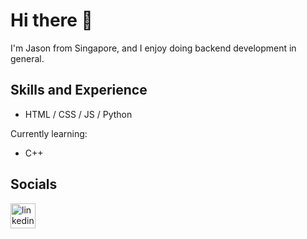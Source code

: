 # Hi there 👋

I'm Jason from Singapore, and I enjoy doing backend development in general.

## Skills and Experience
- HTML / CSS / JS / Python

Currently learning:
- C++

## Socials
[<img src='https://content.linkedin.com/content/dam/me/business/en-us/amp/brand-site/v2/bg/LI-Bug.svg.original.svg' alt='linkedin logo' height='40'>](https://www.linkedin.com/in/kjhjason/)
